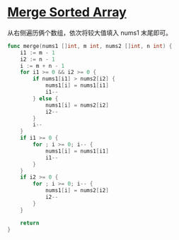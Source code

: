 # [Merge Sorted Array](https://leetcode.com/problems/merge-sorted-array/description/)

从右侧遍历俩个数组，依次将较大值填入 nums1 末尾即可。

```go
func merge(nums1 []int, m int, nums2 []int, n int) {
	i1 := m - 1
	i2 := n - 1
	i := m + n - 1
	for i1 >= 0 && i2 >= 0 {
		if nums1[i1] > nums2[i2] {
			nums1[i] = nums1[i1]
			i1--
		} else {
			nums1[i] = nums2[i2]
			i2--
		}
		i--
	}
	if i1 >= 0 {
		for ; i >= 0; i-- {
			nums1[i] = nums1[i1]
			i1--
		}
	}
	if i2 >= 0 {
		for ; i >= 0; i-- {
			nums1[i] = nums2[i2]
			i2--
		}
	}

	return
}
```
